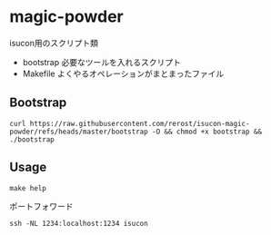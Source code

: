 # magic-powder

isucon用のスクリプト類

- bootstrap 必要なツールを入れるスクリプト
- Makefile よくやるオペレーションがまとまったファイル

## Bootstrap

```
curl https://raw.githubusercontent.com/rerost/isucon-magic-powder/refs/heads/master/bootstrap -O && chmod +x bootstrap && ./bootstrap
```

## Usage

```
make help
```

ポートフォワード
```
ssh -NL 1234:localhost:1234 isucon
```
